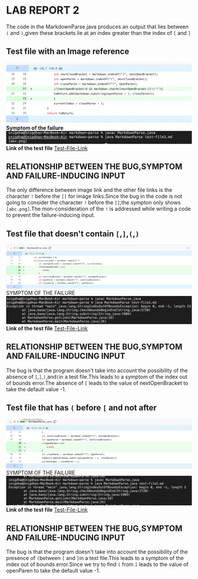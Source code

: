 # LAB REPORT 2
The code in the MarkdownParse.java produces an output that lies between `(` and `)`,given these brackets lie at an index greater than the index of `[` and `]`
## Test file with an **Image reference**
![Image](imageref.png)
**Symptom of the failure**
![Image](Terminalimage.png)
**Link of the test file**
[Test-File-Link](test-file3.md)
## RELATIONSHIP BETWEEN THE BUG,SYMPTOM AND FAILURE-INDUCING INPUT
The only difference between image link and the other file links is the character `!` before the `[]` for image links.Since the bug in the code is not going to consider the character `!` before the `[]`,the sympton only shows `[abc.png]`.The mon-consideration of the `!` is addressed while writing a code to prevent the failure-inducing input.

## Test file that doesn't contain `[`,`]`,`(`,`)`
![Image](nobracket.png)
SYMPTOM OF THE FAILURE 
![Image](abcd.png)
**Link of the test file**
[Test-File-Link](test-file1.md)
## RELATIONSHIP BETWEEN THE BUG,SYMPTOM AND FAILURE-INDUCING INPUT
The bug is that the program doesn't take into account the possibility of the absence of `[`,`]`,`)`,and`(`in a test file.This leads to a symptom of the index out of bounds error.The absence of `[` leads to the value of nextOpenBracket to take the default value -1.
## Test file that has `(` before `[` and not after
![Image](nobracket2.png)
SYMPTOM OF THE FAILURE 
![Image](Terminaloutput-oob.png)
**Link of the test file**
[Test-File-Link](test-file2.md)
## RELATIONSHIP BETWEEN THE BUG,SYMPTOM AND FAILURE-INDUCING INPUT
The bug is that the program doesn't take into account the possibility of the presence of `(`between `[` and `]`in a test file.This leads to a symptom of the index out of bounds error.Since we try to find `(` from `]` leads to the value of openParen to take the default value -1.